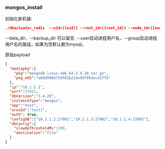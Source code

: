 ### mongos_install
初始化新机器:

```json
./dbactuator_redis  --uid={{uid}} --root_id={{root_id}} --node_id={{node_id}} --version_id={{version_id}} --atom-job-list="mongos_install" --data_dir=/path/to/data  --backup_dir=/path/to/backup --user="xxx"  --group="xxx" --payload='{{payload_base64}}'
```
--data_dir、--backup_dir 可以留空. --user启动进程用户名，--group启动进程用户名的属组，如果为空默认都为mysql。

原始payload

```json
{
  "mediapkg":{
    "pkg":"mongodb-linux-x86_64-3.4.20.tar.gz",
    "pkg_md5":"e68d998d75df81b219e99795dec43ffb"
  },
  "ip":"10.1.1.1",
  "port":27021,
  "dbVersion":"3.4.20",
  "instanceType":"mongos",
  "app":"test",
  "areaId":"test1",
  "auth": true,
  "configDB":["10.1.1.2:27001","10.1.1.3:27002","10.1.1.4:27003"],
  "dbConfig":{
    "slowOpThresholdMs":200,
    "destination":"file"
  }
}
```